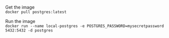 Get the image \
`docker pull postgres:latest`

Run the image \
`docker run --name local-postgres -e POSTGRES_PASSWORD=mysecretpassword 5432:5432 -d postgres`

